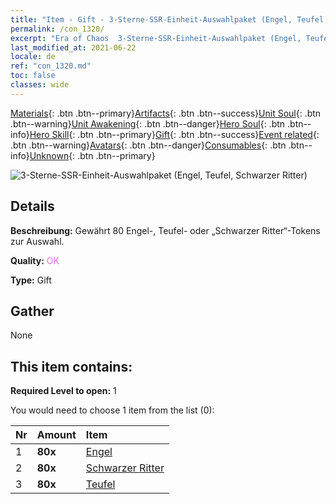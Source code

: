 ```yaml
---
title: "Item - Gift - 3-Sterne-SSR-Einheit-Auswahlpaket (Engel, Teufel, Schwarzer Ritter)"
permalink: /con_1320/
excerpt: "Era of Chaos  3-Sterne-SSR-Einheit-Auswahlpaket (Engel, Teufel, Schwarzer Ritter)"
last_modified_at: 2021-06-22
locale: de
ref: "con_1320.md"
toc: false
classes: wide
---
```

 [Materials](/ItemsDE/){: .btn .btn--primary}[Artifacts](/ItemsDE/Artifacts/){: .btn .btn--success}[Unit Soul](/ItemsDE/UnitSoul/){: .btn .btn--warning}[Unit Awakening](/ItemsDE/UnitAwakening/){: .btn .btn--danger}[Hero Soul](/ItemsDE/HeroSoul/){: .btn .btn--info}[Hero Skill](/ItemsDE/HeroSkill/){: .btn .btn--primary}[Gift](/ItemsDE/Gift/){: .btn .btn--success}[Event related](/ItemsDE/Events/){: .btn .btn--warning}[Avatars](/ItemsDE/Avatars/){: .btn .btn--danger}[Consumables](/ItemsDE/Consumables/){: .btn .btn--info}[Unknown](/ItemsDE/Unknown/){: .btn .btn--primary}

 ![3-Sterne-SSR-Einheit-Auswahlpaket (Engel, Teufel, Schwarzer Ritter)](/images/t/i_907374.png)

## Details
 **Beschreibung:** Gewährt 80 Engel-, Teufel- oder „Schwarzer Ritter“-Tokens zur Auswahl.

 **Quality:** <span style="color: #DA70D6">OK</span>

 **Type:** Gift

## Gather

  None

## This item contains:

 **Required Level to open:** 1

 You would need to choose 1 item from the list (0):

  | Nr | Amount |     Item    |
  |:---|:-------|:------------|
  | 1 |  **80x** | [Engel](/ItemsDE/unt_196/) |  | 
  | 2 |  **80x** | [Schwarzer Ritter](/ItemsDE/unt_213/) |  | 
  | 3 |  **80x** | [Teufel](/ItemsDE/unt_232/) |  | 
